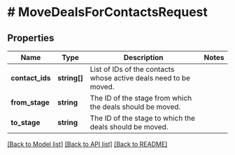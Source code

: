 # # MoveDealsForContactsRequest

## Properties

Name | Type | Description | Notes
------------ | ------------- | ------------- | -------------
**contact_ids** | **string[]** | List of IDs of the contacts whose active deals need to be moved. |
**from_stage** | **string** | The ID of the stage from which the deals should be moved. |
**to_stage** | **string** | The ID of the stage to which the deals should be moved. |

[[Back to Model list]](../../README.md#models) [[Back to API list]](../../README.md#endpoints) [[Back to README]](../../README.md)
